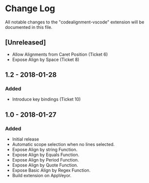 # Change Log
All notable changes to the "codealignment-vscode" extension will be documented in this file.

## [Unreleased]
- Allow Alignments from Caret Position  (Ticket 6)
- Expose Align by Space  (Ticket 8)

## 1.2 - 2018-01-28
### Added
- Introduce key bindings (Ticket 10)

## 1.0 - 2018-01-27
### Added
- Initial release
- Automatic scope selection when no lines selected.
- Expose Align by string Function.
- Expose Align by Equals Function.
- Expose Align by Period Function.
- Expose Align by Quote Function.
- Expose Basic Align by Regex Function.
- Build extension on AppVeyor.
